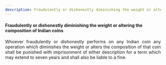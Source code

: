 ```yaml
---
description: Fraudulently or dishonestly diminishing the weight or altering the composition of Indian coins
---
```


#### Fraudulently or dishonestly diminishing the weight or altering the composition of Indian coins
<div style="text-align: justify">

Whoever fraudulently or dishonestly performs on any Indian coin any operation which diminishes the weight or alters the composition of that coin shall be punished with imprisonment of either description for a term which may extend to seven years and shall also be liable to a fine.

</div>
